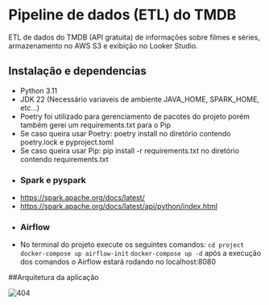 # Pipeline de dados (ETL) do TMDB
ETL de dados do TMDB (API gratuita) de informações sobre filmes e séries, armazenamento no AWS S3 e exibição no Looker Studio.

## Instalação e dependencias
- Python 3.11
- JDK 22 (Necessário variaveis de ambiente JAVA_HOME, SPARK_HOME, etc...)
- Poetry foi utilizado para gerenciamento de pacotes do projeto porém também gerei um requirements.txt para o Pip
- Se caso queira usar Poetry: poetry install no diretório contendo poetry.lock e pyproject.toml
- Se caso queira usar Pip: pip install -r requirements.txt no diretório contendo requirements.txt
- ### Spark e pyspark
- https://spark.apache.org/docs/latest/
- https://spark.apache.org/docs/latest/api/python/index.html
- ### Airflow
- No terminal do projeto execute os seguintes comandos:
```cd project```
```docker-compose up airflow-init```
```docker-compose up -d```
após a execução dos comandos o Airflow estará rodando no localhost:8080

##Arquitetura da aplicação

![404](project-images/pipeline.jpg)
